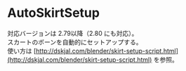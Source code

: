 # AutoSkirtSetup
対応バージョンは 2.79以降（2.80 にも対応）。  
スカートのボーンを自動的にセットアップする。  
使い方は [http://dskjal.com/blender/skirt-setup-script.html](http://dskjal.com/blender/skirt-setup-script.html) を参照。
